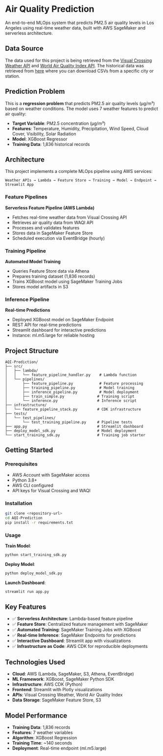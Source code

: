 # Air Quality Prediction
An end-to-end MLOps system that predicts PM2.5 air quality levels in Los Angeles using real-time weather data, built with AWS SageMaker and serverless architecture.

## Data Source
The data used for this project is being retrieved from the [Visual Crossing Weather API](https://www.visualcrossing.com/weather-api) and [World Air Quality Index API](https://aqicn.org/api/). The historical data was retrieved from [here](https://aqicn.org/historical) where you can download CSVs from a specific city or station.

## Prediction Problem
This is a **regression problem** that predicts PM2.5 air quality levels (µg/m³) based on weather conditions. The model uses 7 weather features to predict air quality:

- **Target Variable**: PM2.5 concentration (µg/m³)
- **Features**: Temperature, Humidity, Precipitation, Wind Speed, Cloud Cover, Visibility, Solar Radiation
- **Model**: XGBoost Regressor
- **Training Data**: 1,836 historical records

## Architecture
This project implements a complete MLOps pipeline using AWS services:

```
Weather APIs → Lambda → Feature Store → Training → Model → Endpoint → Streamlit App
```

### Feature Pipelines
**Serverless Feature Pipeline (AWS Lambda)**
- Fetches real-time weather data from Visual Crossing API
- Retrieves air quality data from WAQI API
- Processes and validates features
- Stores data in SageMaker Feature Store
- Scheduled execution via EventBridge (hourly)

### Training Pipeline
**Automated Model Training**
- Queries Feature Store data via Athena
- Prepares training dataset (1,836 records)
- Trains XGBoost model using SageMaker Training Jobs
- Stores model artifacts in S3

### Inference Pipeline
**Real-time Predictions**
- Deployed XGBoost model on SageMaker Endpoint
- REST API for real-time predictions
- Streamlit dashboard for interactive predictions
- Instance: ml.m5.large for reliable hosting

## Project Structure
```
AQI-Prediction/
├── src/
│   ├── lambda/
│   │   └── feature_pipeline_handler.py    # Lambda function
│   └── pipelines/
│       ├── feature_pipeline.py            # Feature processing
│       ├── training_pipeline.py           # Model training
│       ├── inference_pipeline.py          # Model deployment
│       ├── train_simple.py               # Training script
│       └── inference.py                  # Inference script
├── infrastructure/
│   └── feature_pipeline_stack.py         # CDK infrastructure
├── tests/
│   └── test_pipelines/
│       └── test_training_pipeline.py     # Pipeline tests
├── app.py                                # Streamlit dashboard
├── deploy_model_sdk.py                   # Model deployment
└── start_training_sdk.py                 # Training job starter
```

## Getting Started

### Prerequisites
- AWS Account with SageMaker access
- Python 3.8+
- AWS CLI configured
- API keys for Visual Crossing and WAQI

### Installation
```bash
git clone <repository-url>
cd AQI-Prediction
pip install -r requirements.txt
```

### Usage

**Train Model**:
```bash
python start_training_sdk.py
```

**Deploy Model**:
```bash
python deploy_model_sdk.py
```

**Launch Dashboard**:
```bash
streamlit run app.py
```

## Key Features
- ✅ **Serverless Architecture**: Lambda-based feature pipeline
- ✅ **Feature Store**: Centralized feature management with SageMaker
- ✅ **Automated Training**: SageMaker Training Jobs with XGBoost
- ✅ **Real-time Inference**: SageMaker Endpoints for predictions
- ✅ **Interactive Dashboard**: Streamlit app with visualizations
- ✅ **Infrastructure as Code**: AWS CDK for reproducible deployments

## Technologies Used
- **Cloud**: AWS (Lambda, SageMaker, S3, Athena, EventBridge)
- **ML Framework**: XGBoost, SageMaker Python SDK
- **Infrastructure**: AWS CDK (Python)
- **Frontend**: Streamlit with Plotly visualizations
- **APIs**: Visual Crossing Weather, World Air Quality Index
- **Data Storage**: SageMaker Feature Store, S3

## Model Performance
- **Training Data**: 1,836 records
- **Features**: 7 weather variables
- **Algorithm**: XGBoost Regression
- **Training Time**: ~140 seconds
- **Deployment**: Real-time endpoint (ml.m5.large)